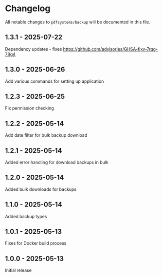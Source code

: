# Changelog

All notable changes to `pdfsystems/backup` will be documented in this file.

## 1.3.1 - 2025-07-22

Dependency updates - fixes https://github.com/advisories/GHSA-fjxv-7rqg-78g4

## 1.3.0 - 2025-06-26

Add various commands for setting up application

## 1.2.3 - 2025-06-25

Fix permission checking

## 1.2.2 - 2025-05-14

Add date filter for bulk backup download

## 1.2.1 - 2025-05-14

Added error handling for download backups in bulk

## 1.2.0 - 2025-05-14

Added bulk downloads for backups

## 1.1.0 - 2025-05-14

Added backup types

## 1.0.1 - 2025-05-13

Fixes for Docker build process

## 1.0.0 - 2025-05-13

Initial release
